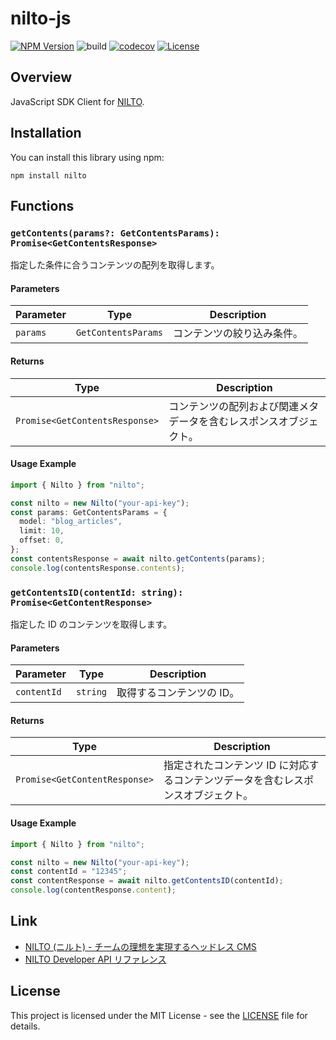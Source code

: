 # nilto-js

[![NPM Version](https://img.shields.io/npm/v/nilto?logo=npm)](https://www.npmjs.com/package/nilto)
![build](https://github.com/ryohidaka/nilto-js/workflows/Build/badge.svg)
[![codecov](https://codecov.io/gh/ryohidaka/nilto-js/graph/badge.svg?token=RHP9TB2F51)](https://codecov.io/gh/ryohidaka/nilto-js)
[![License](https://img.shields.io/badge/license-MIT-blue.svg)](https://opensource.org/licenses/MIT)

## Overview

JavaScript SDK Client for [NILTO](https://www.nilto.com/ja).

## Installation

You can install this library using npm:

```shell
npm install nilto
```

## Functions

### `getContents(params?: GetContentsParams): Promise<GetContentsResponse>`

指定した条件に合うコンテンツの配列を取得します。

#### Parameters

| Parameter | Type                | Description                |
| --------- | ------------------- | -------------------------- |
| `params`  | `GetContentsParams` | コンテンツの絞り込み条件。 |

#### Returns

| Type                           | Description                                                        |
| ------------------------------ | ------------------------------------------------------------------ |
| `Promise<GetContentsResponse>` | コンテンツの配列および関連メタデータを含むレスポンスオブジェクト。 |

#### Usage Example

```ts
import { Nilto } from "nilto";

const nilto = new Nilto("your-api-key");
const params: GetContentsParams = {
  model: "blog_articles",
  limit: 10,
  offset: 0,
};
const contentsResponse = await nilto.getContents(params);
console.log(contentsResponse.contents);
```

### `getContentsID(contentId: string): Promise<GetContentResponse>`

指定した ID のコンテンツを取得します。

#### Parameters

| Parameter   | Type     | Description               |
| ----------- | -------- | ------------------------- |
| `contentId` | `string` | 取得するコンテンツの ID。 |

#### Returns

| Type                          | Description                                                                      |
| ----------------------------- | -------------------------------------------------------------------------------- |
| `Promise<GetContentResponse>` | 指定されたコンテンツ ID に対応するコンテンツデータを含むレスポンスオブジェクト。 |

#### Usage Example

```ts
import { Nilto } from "nilto";

const nilto = new Nilto("your-api-key");
const contentId = "12345";
const contentResponse = await nilto.getContentsID(contentId);
console.log(contentResponse.content);
```

## Link

- [NILTO (ニルト) - チームの理想を実現するヘッドレス CMS](https://www.nilto.com/ja)
- [NILTO Developer API リファレンス](https://www.nilto.com/api)

## License

This project is licensed under the MIT License - see the [LICENSE](LICENSE) file for details.
